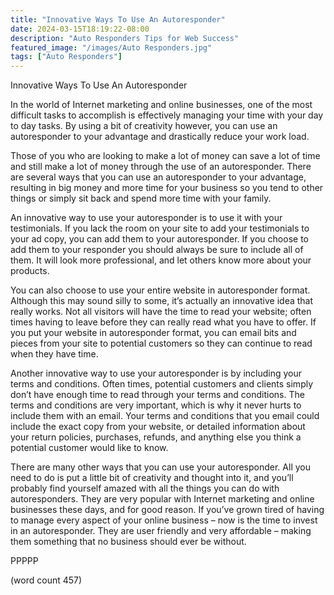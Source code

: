 ```yaml
---
title: "Innovative Ways To Use An Autoresponder"
date: 2024-03-15T18:19:22-08:00
description: "Auto Responders Tips for Web Success"
featured_image: "/images/Auto Responders.jpg"
tags: ["Auto Responders"]
---
```


Innovative Ways To Use An Autoresponder

In the world of Internet marketing and online businesses, one of the most difficult tasks to accomplish is effectively managing your time with your day to day tasks.  By using a bit of creativity however, you can use an autoresponder to your advantage and drastically reduce your work load.  

Those of you who are looking to make a lot of money can save a lot of time and still make a lot of money through the use of an autoresponder.  There are several ways that you can use an autoresponder to your advantage, resulting in big money and more time for your business so you tend to other things or simply sit back and spend more time with your family.

An innovative way to use your autoresponder is to use it with your testimonials.  If you lack the room on your site to add your testimonials to your ad copy, you can add them to your autoresponder.  If you choose to add them to your responder you should always be sure to include all of them.  It will look more professional, and let others know more about your products.

You can also choose to use your entire website in autoresponder format.  Although this may sound silly to some, it’s actually an innovative idea that really works.  Not all visitors will have the time to read your website; often times having to leave before they can really read what you have to offer.  If you put your website in autoresponder format, you can email bits and pieces from your site to potential customers so they can continue to read when they have time.

Another innovative way to use your autoresponder is by including your terms and conditions.  Often times, potential customers and clients simply don’t have enough time to read through your terms and conditions.  The terms and conditions are very important, which is why it never hurts to include them with an email.  Your terms and conditions that you email could include the exact copy from your website, or detailed information about your return policies, purchases, refunds, and anything else you think a potential customer would like to know.

There are many other ways that you can use your autoresponder.  All you need to do is put a little bit of creativity and thought into it, and you’ll probably find yourself amazed with all the things you can do with autoresponders.  They are very popular with Internet marketing and online businesses these days, and for good reason.  If you’ve grown tired of having to manage every aspect of your online business – now is the time to invest in an autoresponder.  They are user friendly and very affordable – making them something that no business should ever be without.

PPPPP

(word count 457)
